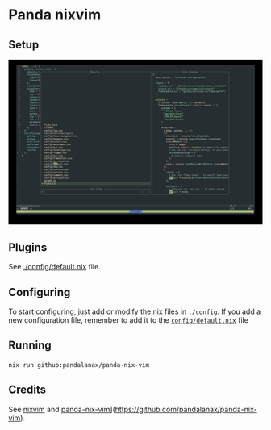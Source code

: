 # Panda nixvim

## Setup

![nix-emvim](./pics/panda-nix-vim.jpg)

## Plugins

See [./config/default.nix](./config/default.nix) file.

## Configuring

To start configuring, just add or modify the nix files in `./config`.
If you add a new configuration file, remember to add it to the
[`config/default.nix`](./config/default.nix) file

## Running

```
nix run github:pandalanax/panda-nix-vim
```

## Credits

See [nixvim](https://github.com/nix-community/nixvim) and [panda-nix-vim]([https://github.com/pandalanax/nix-pandavim)](https://github.com/pandalanax/panda-nix-vim).
